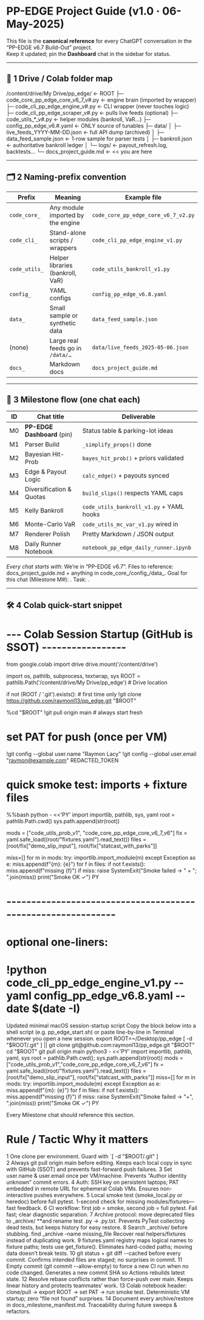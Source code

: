 # PP-EDGE Project Guide  (v1.0 · 06-May-2025)

This file is the **canonical reference** for every ChatGPT conversation in the
“PP-EDGE v6.7 Build-Out” project.  
Keep it updated; pin the **Dashboard** chat in the sidebar for status.

---

## 📁 1 Drive / Colab folder map

/content/drive/My Drive/pp_edge/ ← ROOT
├─ code_core_pp_edge_core_v6_7_v#.py ← engine brain (imported by wrapper)
├─ code_cli_pp_edge_engine_v#.py ← CLI wrapper (never touches logic)
├─ code_cli_pp_edge_scraper_v#.py ← pulls live feeds (optional)
├─ code_utils_*_v#.py ← helper modules (bankroll, VaR…)
├─ config_pp_edge_v6.#.yaml ← ONLY source of tunables
├─ data/
│ ├─ live_feeds_YYYY-MM-DD.json ← full API dump (archived)
│ ├─ data_feed_sample.json ← 1-row sample for parser tests
│ ├─ bankroll.json ← authoritative bankroll ledger
│ └─ logs/ ← payout_refresh.log, backtests…
└─ docs_project_guide.md ← << you are here


---

## 🗂 2 Naming-prefix convention

| Prefix        | Meaning                            | Example file                               |
|---------------|------------------------------------|--------------------------------------------|
| `code_core_`  | Any module imported by the engine  | `code_core_pp_edge_core_v6_7_v2.py`        |
| `code_cli_`   | Stand-alone scripts / wrappers     | `code_cli_pp_edge_engine_v1.py`            |
| `code_utils_` | Helper libraries (bankroll, VaR)   | `code_utils_bankroll_v1.py`                |
| `config_`     | YAML configs                       | `config_pp_edge_v6.8.yaml`                 |
| `data_`       | Small sample or synthetic data     | `data_feed_sample.json`                    |
| (none)        | Large real feeds go in `/data/…`   | `data/live_feeds_2025-05-06.json`          |
| `docs_`       | Markdown docs                      | `docs_project_guide.md`                    |

---

## 🚦 3 Milestone flow (one chat each)

| ID | Chat title                 | Deliverable                              |
|----|----------------------------|------------------------------------------|
| M0 | **PP-EDGE Dashboard** (pin)| Status table & parking-lot ideas         |
| M1 | Parser Build               | `_simplify_props()` done                 |
| M2 | Bayesian Hit-Prob          | `bayes_hit_prob()` + priors validated    |
| M3 | Edge & Payout Logic        | `calc_edge()` + payouts synced           |
| M4 | Diversification & Quotas   | `build_slips()` respects YAML caps       |
| M5 | Kelly Bankroll             | `code_utils_bankroll_v1.py` + YAML hooks |
| M6 | Monte-Carlo VaR            | `code_utils_mc_var_v1.py` wired in       |
| M7 | Renderer Polish            | Pretty Markdown / JSON output            |
| M8 | Daily Runner Notebook      | `notebook_pp_edge_daily_runner.ipynb`    |

*Every chat starts with*:  We’re in “PP-EDGE v6.7”.
Files to reference: docs_project_guide.md + anything in code_core_/config_/data_.
Goal for this chat (Milestone M#): <one-liner>.
Task: <specific ask>.



---

## 🛠 4 Colab quick-start snippet

# --- Colab Session Startup (GitHub is SSOT) -----------------
from google.colab import drive
drive.mount('/content/drive')

import os, pathlib, subprocess, textwrap, sys
ROOT = pathlib.Path('/content/drive/My Drive/pp_edge')  # Drive location

if not (ROOT / '.git').exists():                       # first time only
    !git clone https://github.com/raymonl13/pp_edge.git "$ROOT"

%cd "$ROOT"
!git pull origin main                                  # always start fresh

# set PAT for push (once per VM)
!git config --global user.name  "Raymon Lacy"
!git config --global user.email "raymon@example.com"
REDACTED_TOKEN

# quick smoke test: imports + fixture files
%%bash
python - <<'PY'
import importlib, pathlib, sys, yaml
root = pathlib.Path.cwd()
sys.path.append(str(root))

mods = ["code_utils_prob_v1", "code_core_pp_edge_core_v6_7_v6"]
fix  = yaml.safe_load((root/"fixtures.yaml").read_text())
files = [root/fix["demo_slip_input"], root/fix["statcast_with_parks"]]

miss=[]
for m in mods:
    try: importlib.import_module(m)
    except Exception as e: miss.append(f"{m}: {e}")
for f in files:
    if not f.exists(): miss.append(f"missing {f}")
if miss: raise SystemExit("Smoke failed → " + "; ".join(miss))
print("Smoke OK ✓")
PY
# ------------------------------------------------------------

# optional one-liners:
# !python code_cli_pp_edge_engine_v1.py --yaml config_pp_edge_v6.8.yaml --date $(date -I)

Updated minimal macOS session-startup script
Copy the block below into a shell script (e.g. pp_edge_start.sh) or paste line-by-line in Terminal whenever you open a new session.
export ROOT=~/Desktop/pp_edge
[ -d "$ROOT/.git" ] || git clone git@github.com:raymonl13/pp_edge.git "$ROOT"
cd "$ROOT"
git pull origin main
python3 - <<'PY'
import importlib, pathlib, yaml, sys
root = pathlib.Path.cwd(); sys.path.append(str(root))
mods = ["code_utils_prob_v1","code_core_pp_edge_core_v6_7_v6"]
fx = yaml.safe_load((root/"fixtures.yaml").read_text())
files = [root/fx["demo_slip_input"], root/fx["statcast_with_parks"]]
miss=[]
for m in mods:
    try: importlib.import_module(m)
    except Exception as e: miss.append(f"{m}: {e}")
for f in files:
    if not f.exists(): miss.append(f"missing {f}")
if miss: raise SystemExit("Smoke failed → "+", ".join(miss))
print("Smoke OK ✓")
PY


Every Milestone chat should reference this section.

#	Rule / Tactic	Why it matters
1	One clone per environment. Guard with `[ -d "$ROOT/.git" ]	
2	Always git pull origin main before editing.	Keeps each local copy in sync with GitHub (SSOT) and prevents fast-forward push failures.
3	Set user.name & user.email once per VM/machine.	Prevents “Author identity unknown” commit errors.
4	Auth: SSH key on persistent laptops; PAT embedded in remote URL for ephemeral Colab VMs.	Ensures non-interactive pushes everywhere.
5	Local smoke test (smoke_local.py or heredoc) before full pytest.	1-second check for missing modules/fixtures—fast feedback.
6	CI workflow: first job = smoke, second job = full pytest.	Fail fast; clear diagnostic separation.
7	Archive protocol: move deprecated files to _archive/ **and rename test .py → .py.txt.	Prevents PyTest collecting dead tests, but keeps history for easy restore.
8	Search _archive/ before stubbing. find _archive -name missing_file	Recover real helpers/fixtures instead of duplicating work.
9	fixtures.yaml registry maps logical names to fixture paths; tests use get_fixture().	Eliminates hard-coded paths; moving data doesn’t break tests.
10	git status + git diff --cached before every commit.	Confirms intended files are staged; no surprises in commit.
11	Empty commit (git commit --allow-empty) to force a new CI run when no code changed.	Generates a new commit SHA so Actions rebuilds latest state.
12	Resolve rebase conflicts rather than force-push over main.	Keeps linear history and protects teammates’ work.
13	Colab notebook header: clone/pull → export ROOT → set PAT → run smoke test.	Deterministic VM startup; zero “file not found” surprises.
14	Document every archive/restore in docs_milestone_manifest.md.	Traceability during future sweeps & refactors.



